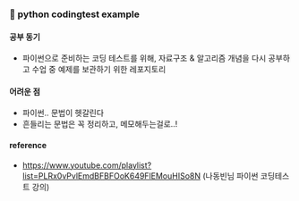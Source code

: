 ### 📝 python codingtest example
#### 공부 동기
- 파이썬으로 준비하는 코딩 테스트를 위해, 자료구조 & 알고리즘 개념을 다시 공부하고 수업 중 예제를 보관하기 위한 레포지토리
#### 어려운 점
- 파이썬.. 문법이 헷갈린다
- 흔들리는 문법은 꼭 정리하고, 메모해두는걸로..!
#### reference
- https://www.youtube.com/playlist?list=PLRx0vPvlEmdBFBFOoK649FlEMouHISo8N
(나동빈님 파이썬 코딩테스트 강의)